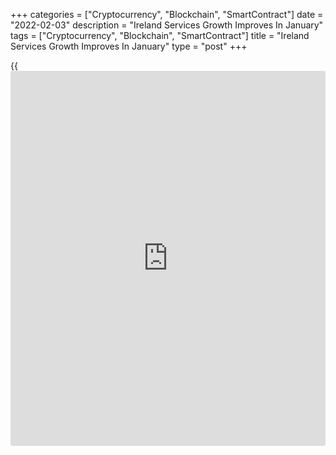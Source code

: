+++
categories = ["Cryptocurrency", "Blockchain", "SmartContract"]
date = "2022-02-03"
description = "Ireland Services Growth Improves In January"
tags = ["Cryptocurrency", "Blockchain", "SmartContract"]
title = "Ireland Services Growth Improves In January"
type = "post"
+++

{{<iframe id="large-banner" src="https://www.bounty.group/#slide=2.0" width="100%" height="600" scrolling="no" style="border: 0px solid rgb(216, 221, 230); border-radius: 3px;">}}

Ireland's service sector growth improved in January, survey data from
IHS Markit showed on Thursday.

The AIB Ireland services Purchasing Managers' Index rose to 56.32 in
January from 55.4 in December. Any reading above 50.0 indicates
expansion in the sector.

New [business][1] increased for the eleventh straight month in January,
albeit at a softer rate in eleven months. The 12-month outlook remained
the strongest since May.

Outstanding business continued to increase in January and business-in-
hand rose despite strong growth in employment.

The composite output index, covering manufacturing and services,
remained unchanged at 56.5 in January. This was the joint-lowest since
March last year.

For comments and feedback [contact](https://www.playgroundfx.com/contact/): editorial@rtt[news](https://www.letsplayfx.com/blog/forex-news-website/).com

[Economic News][2]

 **What parts of the world are seeing the best (and worst) economic
performances lately? Click[here][3] to check out our [Econ Scorecard][3]
and find out! See up-to-the-moment [ranking](https://www.playgroundfx.com/blog/crypto-exchange-ranking/)s for the best and worst
performers in [GDP][4], [unemployment rate][5], [inflation][3] and much
more.**

   1. www.rtt[news](https://www.letsplayfx.com/blog/forex-news-website/).com/Content/Business.aspx
   2. www.rtt[news](https://www.letsplayfx.com/blog/forex-news-website/).com/Content/EconomicNews.aspx
   3. www.rtt[news](https://www.letsplayfx.com/blog/forex-news-website/).com/economic-scorecard/world-rank/CPI/highest-performance.aspx
   4. www.rtt[news](https://www.letsplayfx.com/blog/forex-news-website/).com/economic-scorecard/world-rank/GDP/highest-performance.aspx
   5. www.rtt[news](https://www.letsplayfx.com/blog/forex-news-website/).com/economic-scorecard/world-rank/unemployment-rate/lowest-performance.aspx